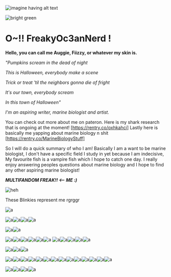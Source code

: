 ![imagine having alt text](https://i.pinimg.com/564x/5d/d3/fe/5dd3fe5e86692d8753c579e2e25506d4.jpg)


![bright green](https://komarev.com/ghpvc/?username=FreakyOc3anNerd&color=006994)

# O~!! FreakyOc3anNerd !

**Hello, you can call me Auggie, Fiizzy, or whatever my skin is.**

*"Pumpkins scream in the dead of night*


*This is Halloween, everybody make a scene*


*Trick or treat 'til the neighbors gonna die of fright*


*It's our town, everybody scream*


*In this town of Halloween"*

*I'm an aspiring writer, marine biologist and artist.* 

You can check out more about me on pateron.
Here is my shark research that is ongoing at the moment! [https://rentry.co/oxhkahci] 
Lastly here is basically me yapping about marine biology n shit [https://rentry.co/MarineBiologyStuff]


So I will do a quick summary of who I am!
Basically I am a want to be marine biologist, I don't have a specific field I study in yet because I am indecisive, My favourite fish is a vampire fish which I hope to catch one day. I really enjoy answering peoples questions about marine biology and I hope to find any other aspiring marine biologist!


***MULTIFANDOM FREAK!! <-- ME :)***

![heh](https://64.media.tumblr.com/26af4d709302e1c52644fad859d3fef8/bfdaf53fdde7a27d-bf/s1280x1920/4096930c0c70ddcb6ba70ace45596c0fa6cdb2f2.jpg)

These Blinkies represent me rgrggr


![a](https://64.media.tumblr.com/87868bb6e310b8c8960e6ce1e40eb59e/1d0b565ea482fe74-48/s1280x1920/351c06fe44c1be337661f2cf0536b8119f988d88.gifv)

![a](https://64.media.tumblr.com/87bb3e4c3dacc21e4fb97c3fe81ea1ca/96abe4f1e8a0fb40-f7/s75x75_c1/574efab534c13c8acbab0f8e01493e3b71f739c5.gifv)![a](https://camo.githubusercontent.com/5a8b2efb0d462a76fba719a461dd9859eafbebfb15929a6fa44b3a6c0d095785/68747470733a2f2f36342e6d656469612e74756d626c722e636f6d2f63663466646661316131376262303864396264633961326163663238356630372f626131366430323031323961326138352d63312f73363430783936302f316161303664613439306232656132353038323664333139616236333731303236643030666135332e67696676)![a](https://camo.githubusercontent.com/7b519a6d810210148a2448c1c659739f56f07b32f3be429eed1c1d43cf27372b/68747470733a2f2f36342e6d656469612e74756d626c722e636f6d2f66333530353265616239623731323061636130653237666463656636396137322f626131366430323031323961326138352d34382f73313030783230302f646635363338626532626566336439323062393835343437346234636338653437363432343061662e67696676)![a](https://camo.githubusercontent.com/80ff9229b97107e712c6d01713b7318ceb33782a3424b6bad7686634d1541c4d/68747470733a2f2f36342e6d656469612e74756d626c722e636f6d2f34376666646338623432333432373935626230373331306435363665376339392f333130363261616537626162343661392d64622f73313030783230302f303530626434303339363463356331313465663835666132653734656635663962336265636331652e67696676)

![a](https://camo.githubusercontent.com/b9d0354447f9b3ae604d15e8e41d05c09a7615d2e38beada676c29aab020a034/68747470733a2f2f36342e6d656469612e74756d626c722e636f6d2f33663965646537323631393933323461376335356134306466393439383138382f386233383938303236353562323538352d65312f73343030783630302f613534353266306461643636386133346431333161363332386535396661363837623361333161642e67696676)![a](https://camo.githubusercontent.com/d4858b409f76004f5103b4d72ab8b2bab59c93911bafa54439044e21ca202a7f/68747470733a2f2f36342e6d656469612e74756d626c722e636f6d2f63346636656239633765393762323961623735336533323164343738666337632f333433323031396537623330613366622d37652f73343030783630302f646433613238363835306130623935326266646665663631376339393965383866373332663334312e67696676)




![a](https://camo.githubusercontent.com/3e3ab30de0005fd800361728619114389b40e0aaf4ec5e74b3b400249a18a4c0/68747470733a2f2f36342e6d656469612e74756d626c722e636f6d2f63336464636339396661633537643732636538346633643339313736666138312f346265323361376461313061636333622d65642f73323530783430302f636634333032653230663162346137386138313934386362663534363031613662643662616331612e67696676)![a](https://camo.githubusercontent.com/7667659f00d8189fd26bf6185645acdaee9817b55acbd292228ee12d2e8006b4/68747470733a2f2f36342e6d656469612e74756d626c722e636f6d2f65303665633132376636363031613733386638313937623234303165626264642f663965373865633232643034343361372d33382f73323530783430302f633437396234613362373236313431323439383431363662343966313465613263663136343037352e67696676)![a](https://camo.githubusercontent.com/f8fb45d17b8a7f6779bc61a44a78cfa9715679d567b8300eb4148af485c8b852/68747470733a2f2f36342e6d656469612e74756d626c722e636f6d2f63383861366130666436303439313430636135393564363361313163643365322f336666313937313963303966373261622d37632f73323530783430302f643363396538353965306536613334396234363738303834636665306565616565313334646132662e67696676)![a](https://camo.githubusercontent.com/26e39f1f4199ded018db920fcb7c1077db8ea47bcaf3f4399dd948338ab03a2b/68747470733a2f2f36342e6d656469612e74756d626c722e636f6d2f31643663383433656664373536316630346435356166626538326438663739312f373665656666353134663365326136312d38342f73323530783430302f333834346632633432333136396637343535373837393133666632636137303139643663356431392e67696676)![a](https://camo.githubusercontent.com/d73aa7c688b360bcf54503a6d4822f957a6552ebe0717bd6d1c6dd1550650505/68747470733a2f2f36342e6d656469612e74756d626c722e636f6d2f62316335323030366438306632396332376434366265393463393434653733352f336266363261643864323066386232612d63312f73323530783430302f336666303537363462396163623166626437333035663266613030663338633231663730656364372e67696676)![a](https://camo.githubusercontent.com/35ffcdb911ac7b7b9291e5ddfa8eae383fbfb28e7265c97979e11fcaf09ca99b/68747470733a2f2f36342e6d656469612e74756d626c722e636f6d2f32656434633432663732623731346263613665376136353137376161383364392f333532383739643262316139666264382d37622f73323530783430302f653165343034633539616638363831643139323433333631613834633633626666663238386363332e67696676) ![a](https://camo.githubusercontent.com/b6d4543ab41f9e02b8b1a374529dd0f1e44b7cad190cb42c927161448f6aabab/68747470733a2f2f36342e6d656469612e74756d626c722e636f6d2f62666466363863316534376634373363323664386662383639636134633762392f386163313038643431356635366665352d63662f73323530783430302f326234323736366636663162646631616161353466353361613064633865333832373133333666612e67696676)![a](https://camo.githubusercontent.com/1633114b93158fa0eef5684c246c50d1d6cd3ece023f8919539dde98fa6f2ee9/68747470733a2f2f36342e6d656469612e74756d626c722e636f6d2f31663861613035636461616537383330633462653032333236393864333266622f356139356362303565646163313835352d32622f73323530783430302f376463356638666262323466396433653732616266373535306266663030646539306431373965352e67696676)![a](https://camo.githubusercontent.com/db52efdba9bc93809e33298b6d56eaa202664861f36114e089f0b2d4acfc1fc2/68747470733a2f2f36342e6d656469612e74756d626c722e636f6d2f65353565396235363561353034383337616533663439353037366463333530652f623261636134393730313262616161332d36322f73323530783430302f613665383639386630633164323762636430326231636163343136313436303532656530656165652e67696676)![a](https://camo.githubusercontent.com/38e494120a3a9de55673e881707a92c1af4e2f7613e3f855c3ae0ec25c043ddd/68747470733a2f2f36342e6d656469612e74756d626c722e636f6d2f39613665653035663364613135346630623432613034313033613066626639332f363666633832366362633239333866342d66312f73323530783430302f646663373464343931306631623466383861346663333462616533336264336465376662613965362e67696676)![a](https://camo.githubusercontent.com/45393b9526ef62f8905a8d81c9b8c5ab6caca690f7d1a6c9cd468996d288c516/68747470733a2f2f36342e6d656469612e74756d626c722e636f6d2f64343239373933383039316434343230656537373331363936623237323664332f373665656666353134663365326136312d66652f73323530783430302f396261313837313364396435333638326261646633323737633966313731386537336365633531362e67696676)



![a](https://camo.githubusercontent.com/329defac0985397449054939f0078b26545d400046e59b0947d4bda1f1511150/68747470733a2f2f36342e6d656469612e74756d626c722e636f6d2f32306263353239346261393066376433343139363266663534303932646162372f343032303330613930376433353764642d61352f73343030783630302f353362663838366663323030643662303463346561626630363130333135636134643630636435322e67696676)![a](https://camo.githubusercontent.com/0e66cd8586094603c944f48b684a8e6e348a859886996512bccb5c912ca7c2d8/68747470733a2f2f36342e6d656469612e74756d626c722e636f6d2f32643463663739366163323565353531316363343262393530393736613035622f653333663334646338623462646364342d38662f73323530783430302f613964376263643639623833373964643032343037653539616131393431626634396336306238312e67696676)![a](https://camo.githubusercontent.com/d6cc0e469fc5c1048680b39157bae10cdf37bbdae7bad096d9de55f6a8d2b1b3/68747470733a2f2f36342e6d656469612e74756d626c722e636f6d2f37396166306537306632613738666338383231316463373533306464353735332f633530646339336338396532353165332d31352f73313030783230302f343063333935326334343165653732653039336166326161353066353662393534643735303631632e706e6a)



![a](https://camo.githubusercontent.com/50c186aa0d8e2dcb9c21191977efa1a8eec8bab7f56ed48cbdc53de35428fa05/68747470733a2f2f36342e6d656469612e74756d626c722e636f6d2f63393939376537643961653231393162373565313663613932333137323936332f643864386366343932333064643238302d30362f73313030783230302f646135623734383734393432316263646532376162333735626464363432316239346534616632652e67696676)![a](https://camo.githubusercontent.com/e9c9b29dd6e522707837d80c2278ce19b35e024380fe53e622d992bac77baa52/68747470733a2f2f36342e6d656469612e74756d626c722e636f6d2f34353964303237326533363166633364383835306538343433393939353566352f643864386366343932333064643238302d61652f73313030783230302f626562303639666366636434383538383663366566613733636338336166663064663966376263372e67696676)![a](https://camo.githubusercontent.com/20983a0f561eccd356872db68b208048ec9c96ec55dc46de27114d4f4508f326/68747470733a2f2f36342e6d656469612e74756d626c722e636f6d2f39663761613733373765666533313235636431623635363030356661666564362f633530646339336338396532353165332d65612f73313030783230302f346235373833373064326666373062623930376263613838353930366237383630303032313539662e67696676)![a](https://camo.githubusercontent.com/2e0240ba205fb2bfcf6e8882e3308f6c9f3dc6bd50f03313b02a631927320035/68747470733a2f2f36342e6d656469612e74756d626c722e636f6d2f37353166363834373131633361303962323234383137383835313962356535392f616262333533633361326661653463362d36362f73313030783230302f663334666361376130633765376230363137613638376238316533343138356339303634346439352e67696676)![a](https://camo.githubusercontent.com/6ab76b9425030ac010410423a8bb45ce5553a8802dc2c3bfd961c194ad8df977/68747470733a2f2f36342e6d656469612e74756d626c722e636f6d2f33326161396665363539323333313262313165653130636334346466623461632f323365383338393661343830333761642d64612f73313030783230302f626634633931336263613030373437613930623730623935313062313162373836643835353263392e67696676)![a](https://camo.githubusercontent.com/e4b7e009b29bc34a59326d6389c39d0865733f31e607726184943717354f9bba/68747470733a2f2f36342e6d656469612e74756d626c722e636f6d2f31383434323130373530626530646664646361626166373532623265303738382f313165313234663432303231653434352d63322f73313030783230302f363263373766666139623564316139376338633734306432353337313061306531333337393865382e67696676)![a](https://camo.githubusercontent.com/707442cf386c23f2148ae0122554b28663b623538bb43175efa677f3122c4db9/68747470733a2f2f36342e6d656469612e74756d626c722e636f6d2f39623238363365363462643232613363303765333661393665313132393536352f306133313463313732326663343037322d62312f73313030783230302f343164306532636638343163326430353263396661313332623237353764636139356334326138332e67696676)![a](https://camo.githubusercontent.com/94b97e5d57197b75bf79b2c89a108a2d410d9605f3fb59abc23f7de4a178d66c/68747470733a2f2f36342e6d656469612e74756d626c722e636f6d2f63653537343336396533383466363731383634346139393734343034336337392f313464663262386530636363323231342d32632f73313030783230302f316539376263336262383435343761336639323637623239666332303631376436343734326661392e67696676)![a](https://camo.githubusercontent.com/83b8fbc4b170a76806185c22dcfe43a146e47e9b73a72c2d79171aa76ca95086/68747470733a2f2f36342e6d656469612e74756d626c722e636f6d2f35626432643866626431373833663333313662633836363738323561376434622f623634343162643565393430653334652d35362f73323530783430302f386535636234376262653131393264343766336231366262353439366264643431653137323932322e67696676)![a](https://camo.githubusercontent.com/3d90df64f18cb8f95bf4ddd108638588ada47eef858096bdb9ae56edd85eaef3/68747470733a2f2f36342e6d656469612e74756d626c722e636f6d2f32353934663438666563396136353439616433383766653463303965316363612f343636636335366536626631323332652d32362f73313030783230302f663539653733663339633361323230343066373133613739653564343435623230616664336630382e67696676)![a](https://camo.githubusercontent.com/db8a3af54d591aa713c2e145449baab52251374681daf11c4b21297e766c5c76/68747470733a2f2f36342e6d656469612e74756d626c722e636f6d2f63353965356165313536313032383538653662356133633837363239306261382f626364383733663631643962326366322d39372f73313030783230302f643635393436316632626336663833343339376437303737353463323238333536626464393430342e67696676)![a](https://camo.githubusercontent.com/8461a5c7bb84afc2294cb5660af5c16a39ec2a78a0eb583238a6e8871b9aa931/68747470733a2f2f36342e6d656469612e74756d626c722e636f6d2f37616662303762373762653134626137653966366563366331383139643338382f353532386534383432373465613532392d62642f73313030783230302f336238633665626665643339613165353034656339363730356634336635313962666635653163642e67696676)![a](https://camo.githubusercontent.com/2be9be4fe409e508ece1078f00fc5e9658943573749ae0af346285517ae870b0/68747470733a2f2f36342e6d656469612e74756d626c722e636f6d2f39303761333337613839383630663234336232656162623362393835373337362f663661613461363862303537356630352d39662f73313030783230302f613031663761383437613338616132646264326461616230356131373039393264393962653462342e67696676)![a](https://camo.githubusercontent.com/714eb2af9e4d1f3fcf9127351d80b373a891ecf4ed75bb21a154a6a34954d694/68747470733a2f2f36342e6d656469612e74756d626c722e636f6d2f36336136376463316239616562316661616330366334313236333437343766642f346233363738366539313731656365632d63312f73313030783230302f323535323166663137336333626238393661316661643138616334616339326236666335336366392e67696676)



![a](https://camo.githubusercontent.com/9abf1c468b7bae112bcef98fcda0951fbf7533876849b0ddd311f287ad0a72fc/68747470733a2f2f36342e6d656469612e74756d626c722e636f6d2f30636363313236316537653130313030623337633037386232336163356238362f623537383437353363333766336331372d39622f73313030783230302f643263373064356261366133343466333133613135663735386434356336653730316366323434332e67696676)![a](https://camo.githubusercontent.com/714eaa97fe091513bb95a20c446eb4b6178723a9732059364ff53f620ec48dd2/68747470733a2f2f36342e6d656469612e74756d626c722e636f6d2f36376464666334313832303033353830666437363235396366376632316330642f323831626536626361636334316463612d37362f73323530783430302f646431383864613665333039613831643235616630646538623966626336656631616332383730322e67696676)![a](https://camo.githubusercontent.com/c7cf2e78da8d87c55106825c219a52a7292cb695f7abd0a9152cf391b2bb71c4/68747470733a2f2f36342e6d656469612e74756d626c722e636f6d2f62376262613839643537303238663032636436653335623531643666376531352f323831626536626361636334316463612d66652f73323530783430302f373766393766633731306561366531353465643539353166623436323132663461366534633437312e67696676)![a](https://camo.githubusercontent.com/7f1ff93411b8ad00f18bdea831dcbd1cb95d3b26eb5692b2b38da602b9f9dcba/68747470733a2f2f36342e6d656469612e74756d626c722e636f6d2f33333064323964303035306461616261373131626563643031616239666632312f633333326664326337623039303239392d32642f73313030783230302f663632636431386438366266616165396533643138386664343064363065616230623366373538632e67696676)
